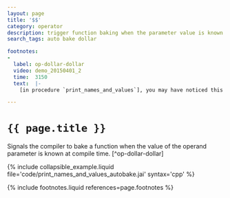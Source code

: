 ```yaml
---
layout: page
title: '$$'
category: operator
description: trigger function baking when the parameter value is known at compile time
search_tags: auto bake dollar

footnotes:
-
  label: op-dollar-dollar
  video: demo_20150401_2
  time:  3150
  text:  |-
    [in procedure `print_names_and_values`], you may have noticed this funny `$$` up here, before the variable `mode`, and what that means is anytime, anywhere in the program where you call `print_names_and_values` if the value that you're passing for `Spacing_Mode.strict` is known at compile time [..], then auto-bake this function so that only these are really the parameters and this one is hard-coded so that the code gets generated with `mode` as a constant, so that you don't have to pay for these `if` statements.

---
```


# `{{ page.title }}`

Signals the compiler to bake a function when the value of the operand parameter is known at compile time. [^op-dollar-dollar]

{% include collapsible_example.liquid file='code/print_names_and_values_autobake.jai' syntax='cpp' %}


{% include footnotes.liquid references=page.footnotes %}
